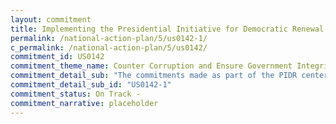 ```yaml
---
layout: commitment
title: Implementing the Presidential Initiative for Democratic Renewal
permalink: /national-action-plan/5/us0142-1/
c_permalink: /national-action-plan/5/us0142/
commitment_id: US0142
commitment_theme_name: Counter Corruption and Ensure Government Integrity and Accountability to the Public
commitment_detail_sub: "The commitments made as part of the PIDR center on five areas of work crucial to the functioning of transparent, accountable governance: (1) supporting free and independent media, (2) fighting corruption, (3) bolstering democratic reforms, (4) ad- vancing technology for democracy, and (5) defending free and fair elections and political processes."
commitment_detail_sub_id: "US0142-1"
commitment_status: On Track -
commitment_narrative: placeholder
---
```


